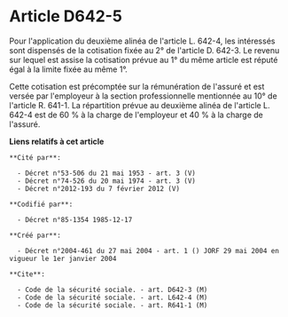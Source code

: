 # Article D642-5

Pour l'application du deuxième alinéa de l'article L. 642-4, les intéressés sont dispensés de la cotisation fixée au 2° de
l'article D. 642-3. Le revenu sur lequel est assise la cotisation prévue au 1° du même article est réputé égal à la limite
fixée au même 1°.

Cette cotisation est précomptée sur la rémunération de l'assuré et est versée par l'employeur à la section professionnelle
mentionnée au 10° de l'article R. 641-1. La répartition prévue au deuxième alinéa de l'article L. 642-4 est de 60 % à la
charge de l'employeur et 40 % à la charge de l'assuré.

**Liens relatifs à cet article**

	**Cité par**:

	  - Décret n°53-506 du 21 mai 1953 - art. 3 (V)
	  - Décret n°74-526 du 20 mai 1974 - art. 3 (V)
	  - Décret n°2012-193 du 7 février 2012 (V)

	**Codifié par**:

	  - Décret n°85-1354 1985-12-17

	**Créé par**:

	  - Décret n°2004-461 du 27 mai 2004 - art. 1 () JORF 29 mai 2004 en vigueur le 1er janvier 2004

	**Cite**:

	  - Code de la sécurité sociale. - art. D642-3 (M)
	  - Code de la sécurité sociale. - art. L642-4 (M)
	  - Code de la sécurité sociale. - art. R641-1 (M)
